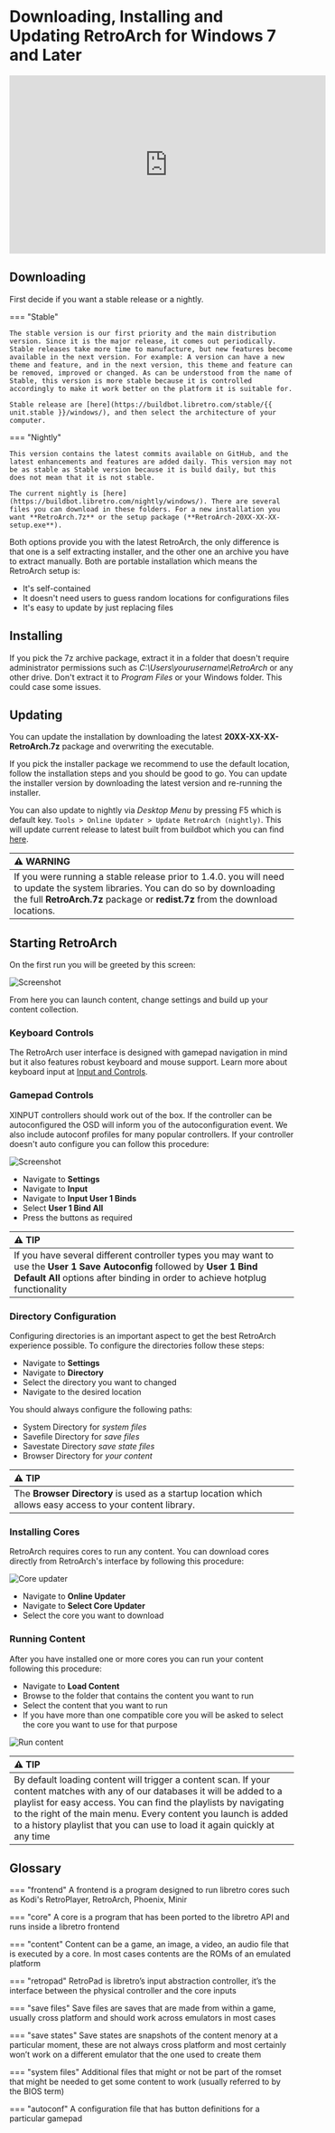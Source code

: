 # Downloading, Installing and Updating RetroArch for Windows 7 and Later

<iframe width="560" height="315" src="https://www.youtube-nocookie.com/embed/hu-TW02bhhY" frameborder="0" allow="accelerometer; autoplay; clipboard-write; encrypted-media; gyroscope; picture-in-picture" allowfullscreen></iframe>

## Downloading

First decide if you want a stable release or a nightly.

=== "Stable"

	The stable version is our first priority and the main distribution version. Since it is the major release, it comes out periodically. Stable releases take more time to manufacture, but new features become available in the next version. For example: A version can have a new theme and feature, and in the next version, this theme and feature can be removed, improved or changed. As can be understood from the name of Stable, this version is more stable because it is controlled accordingly to make it work better on the platform it is suitable for.

	Stable release are [here](https://buildbot.libretro.com/stable/{{ unit.stable }}/windows/), and then select the architecture of your computer.

=== "Nightly"

	This version contains the latest commits available on GitHub, and the latest enhancements and features are added daily. This version may not be as stable as Stable version because it is build daily, but this does not mean that it is not stable.

	The current nightly is [here](https://buildbot.libretro.com/nightly/windows/). There are several files you can download in these folders. For a new installation you want **RetroArch.7z** or the setup package (**RetroArch-20XX-XX-XX-setup.exe**).

Both options provide you with the latest RetroArch, the only difference is that one is a self extracting installer, and the other one an archive you have to extract manually. Both are portable installation which means the RetroArch setup is:
- It's self-contained
- It doesn't need users to guess random locations for configurations files
- It's easy to update by just replacing files

## Installing

If you pick the 7z archive package, extract it in a folder that doesn't require administrator permissions such as *C:\Users\yourusername\RetroArch* or any other drive. Don't extract it to *Program Files* or your Windows folder. This could case some issues.

## Updating

You can update the installation by downloading the latest **20XX-XX-XX-RetroArch.7z** package and overwriting the executable.

If you pick the installer package we recommend to use the default location, follow the installation steps and you should be good to go. You can update the installer version by downloading the latest version and re-running the installer.

You can also update to nightly via _Desktop Menu_ by pressing F5 which is default key. `Tools > Online Updater > Update RetroArch (nightly)`. This will update current release to latest built from buildbot which you can find [here](http://buildbot.libretro.com/nightly/windows/).

| :warning: WARNING          |
|:---------------------------|
| If you were running a stable release prior to 1.4.0. you will need to update the system libraries. You can do so by downloading the full **RetroArch.7z** package or **redist.7z** from the download locations.      |


## Starting RetroArch

On the first run you will be greeted by this screen:

![Screenshot](../image/retroarch/ozone/first_run.webp)

From here you can launch content, change settings and build up your content collection.

### Keyboard Controls

The RetroArch user interface is designed with gamepad navigation in mind but it also features robust keyboard and mouse support. Learn more about keyboard input at [Input and Controls](input-and-controls.md).

### Gamepad Controls

XINPUT controllers should work out of the box. If the controller can be autoconfigured the OSD will inform you of the autoconfiguration event. We also include autoconf profiles for many popular controllers. If your controller doesn't auto configure you can follow this procedure:

![Screenshot](../image/retroarch/xmb/autoconf.gif)

- Navigate to **Settings**
- Navigate to **Input**
- Navigate to **Input User 1 Binds**
- Select **User 1 Bind All**
- Press the buttons as required

| :warning: TIP          |
|:---------------------------|
| If you have several different controller types you may want to use the **User 1 Save Autoconfig** followed by **User 1 Bind Default All** options after binding in order to achieve hotplug functionality      |   

### Directory Configuration

Configuring directories is an important aspect to get the best RetroArch experience possible.
To configure the directories follow these steps:

- Navigate to **Settings**
- Navigate to **Directory**
- Select the directory you want to changed
- Navigate to the desired location

You should always configure the following paths:

- System Directory for *system files*
- Savefile Directory for *save files*
- Savestate Directory *save state files*
- Browser Directory for *your content*

| :warning: TIP          |
|:---------------------------|
| The **Browser Directory** is used as a startup location which allows easy access to your content library.      |  

### Installing Cores

RetroArch requires cores to run any content. You can download cores directly from RetroArch's interface by following this procedure:

![Core updater](../image/retroarch/ozone/core_updater.gif)

- Navigate to **Online Updater**
- Navigate to **Select Core Updater**
- Select the core you want to download

### Running Content

After you have installed one or more cores you can run your content following this procedure:

- Navigate to **Load Content**
- Browse to the folder that contains the content you want to run
- Select the content that you want to run
- If you have more than one compatible core you will be asked to select the core you want to use for that purpose

![Run content](../image/retroarch/ozone/run_content.gif)

| :warning: TIP          |
|:---------------------------|
| By default loading content will trigger a content scan. If your content matches with any of our databases it will be added to a playlist for easy access. You can find the playlists by navigating to the right of the main menu. Every content you launch is added to a history playlist that you can use to load it again quickly at any time     | 
    

## Glossary

=== "frontend"
	A frontend is a program designed to run libretro cores such as Kodi's RetroPlayer, RetroArch, Phoenix, Minir

=== "core"
	A core is a program that has been ported to the libretro API and runs inside a libretro frontend

=== "content"
	Content can be a game, an image, a video, an audio file that is executed by a core. In most cases contents are the ROMs of an emulated platform

=== "retropad"
	RetroPad is libretro’s input abstraction controller, it’s the interface between the physical controller and the core inputs

=== "save files"
	Save files are saves that are made from within a game, usually cross platform and should work across emulators in most cases

=== "save states"
	Save states are snapshots of the content menory at a particular moment, these are not always cross platform and most certainly won’t work on a different emulator that the one used to create them

=== "system files"
	Additional files that might or not be part of the romset that might be needed to get some content to work (usually referred to by the BIOS term)

=== "autoconf"
	A configuration file that has button definitions for a particular gamepad